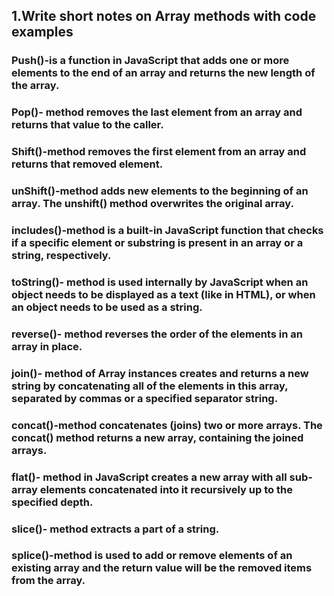 ## 1.Write short notes on Array methods with code examples 
### Push()-is a function in JavaScript that adds one or more elements to the end of an array and returns the new length of the array.
### Pop()- method removes the last element from an array and returns that value to the caller. 
### Shift()-method removes the first element from an array and returns that removed element.
### unShift()-method adds new elements to the beginning of an array. The unshift() method overwrites the original array.
### includes()-method is a built-in JavaScript function that checks if a specific element or substring is present in an array or a string, respectively. 
### toString()- method is used internally by JavaScript when an object needs to be displayed as a text (like in HTML), or when an object needs to be used as a string. 
### reverse()- method reverses the order of the elements in an array in place.
### join()- method of Array instances creates and returns a new string by concatenating all of the elements in this array, separated by commas or a specified separator string.
### concat()-method concatenates (joins) two or more arrays. The concat() method returns a new array, containing the joined arrays.
### flat()- method in JavaScript creates a new array with all sub-array elements concatenated into it recursively up to the specified depth.
### slice()- method extracts a part of a string.
### splice()-method is used to add or remove elements of an existing array and the return value will be the removed items from the array.



